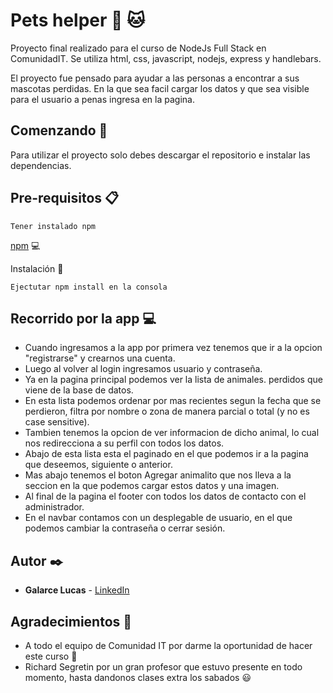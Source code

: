 # Pets helper :dog: :cat:
Proyecto final realizado para el curso de NodeJs Full Stack en ComunidadIT. Se utiliza html, css, javascript, nodejs, express y handlebars.

El proyecto fue pensado para ayudar a las personas a encontrar a sus mascotas perdidas. En la que sea facil cargar los datos y que sea visible para el usuario a penas ingresa en la pagina.

## Comenzando :rocket:

Para utilizar el proyecto solo debes descargar el repositorio e instalar las dependencias.

## Pre-requisitos :clipboard:

```
Tener instalado npm
```
[npm](https://www.npmjs.com/get-npm) :computer:

Instalación :wrench:

```
Ejectutar npm install en la consola
```


## Recorrido por la app :computer:

* Cuando ingresamos a la app por primera vez tenemos que ir a la opcion "registrarse" y crearnos una cuenta.
* Luego al volver al login ingresamos usuario y contraseña.
* Ya en la pagina principal podemos ver la lista de animales. perdidos que viene de la base de datos.
* En esta lista podemos ordenar por mas recientes segun la fecha que se perdieron, filtra por nombre o zona de manera parcial o total (y no es case sensitive).
* Tambien tenemos la opcion de ver informacion de dicho animal, lo cual nos redirecciona a su perfil con todos los datos.
* Abajo de esta lista esta el paginado en el que podemos ir a la pagina que deseemos, siguiente o anterior.
* Mas abajo tenemos el boton Agregar animalito que nos lleva a la seccion en la que podemos cargar estos datos y una imagen.
* Al final de la pagina el footer con todos los datos de contacto con el administrador.
* En el navbar contamos con un desplegable de usuario, en el que podemos cambiar la contraseña o cerrar sesión.



## Autor :black_nib:

* **Galarce Lucas** - [LinkedIn](https://www.linkedin.com/in/galarce-lucas/)

## Agradecimientos :gift:

* A todo el equipo de Comunidad IT por darme la oportunidad de hacer este curso :raised_hands:
* Richard Segretin por un gran profesor que estuvo presente en todo momento, hasta dandonos clases extra los sabados :smiley: 